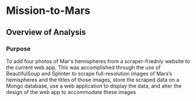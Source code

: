 # Mission-to-Mars

## Overview of Analysis

### Purpose 

To add four photos of Mar's hemispheres from a scraper-friednly website to the current web app. This was accomplished through the use of BeautifulSoup and Splinter to scrape full-resolution images of Mars’s hemispheres and the titles of those images, store the scraped data on a Mongo database, use a web application to display the data, and alter the design of the web app to accommodate these images 
